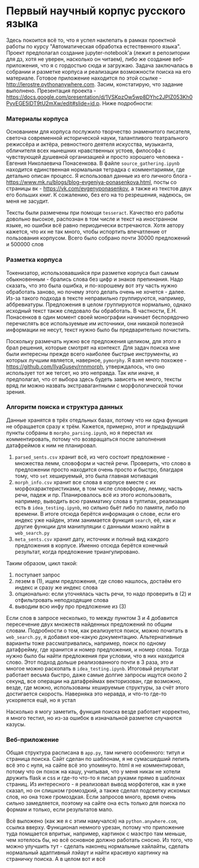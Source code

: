 # Первый научный корпус русского языка

Здесь покоится всё то, что я успел наклепать в рамках проектной работы по курсу "Автоматическая обработка естественного языка". Проект предполагал создание jupyter-notebook'а (лежит в репозитории для дз, хотя не уверен, насколько он читаем), либо же создание веб-приложения, что я с гордостью сюда и загружаю. Задача заключалась в собрании и разметке корпуса и реализации возможности поиска на его материале. Готовое приложение находится по этой ссылке - http://lerostre.pythonanywhere.com. Засим, констатирую, что задание выполнено. Презентация проекта - https://docs.google.com/presentation/d/1VSKpzOw5wp8DYhc2JPIZ053Kh0PyvEGE5lDT9tU2mXw/edit#slide=id.p. Ниже подробности:

### Материалы корпуса
Основанием для корпуса послужило творчество знаменитого писателя, светоча современной исторической науки, талантливого театрального режиссёра и актёра, ревностного деятеля искусства, музыканта, обличителя всех нынешних нравственных устоев, философа с чувствующей душевной организацией и просто хорошего человека - Евгения Николаевича Понасенкова. В файле `source_gathering.ipynb` находится единственная нормальная тетрадка с комментариями, где детально описан процесс. Я использовал данные из его личного блога - https://www.mk.ru/blogs/blog-evgeniya-ponasenkova.html, посты со страницы вк - https://vk.com/evgenyponasenkov, а также из текстов двух его больших книг. К сожалению, без его на то резрешения, надеюсь, он меня не засудит.    

Тексты были размечены при помощи `tesseract`. Качество его работы довольно высокое, распознан в том числе и текст на иностранном языке, но ошибки всё равно периодически встречаются. Хотя автору кажется, что их не так много, чтобы испортить впечатление от пользования корпусом. Всего было собрано почти 30000 предложений и 500000 слов

### Разметка корпуса
Токенизатор, использовавшийся при разметке корпуса был самым обыкновенным - брались слова без цифр и знаков препинания. Надо сказать, что это была ошибка, и по-хорошему вот эту часть нужно обработать заново, но почему этого делать очень не хочется - далее. Из-за такого подхода в тексте неправильно группируются, например, аббревиатуры. Предложения в целом группируются нормально, однако исходный текст также следовало бы обработать. В частности, Е.Н. Понасенков в один момент своей монографии начинает беспорядочно перечислять все используемые им источники, они никакой полезной информации не несут, текст нужно было бы предварительно почистить.

Поскольку размечать нужно все предложения целиком, для этого я брал решения, которые смотрят на контекст. Для задач поиска мне были интересны прежде всего наиболее быстрые инструменты, из которых лучшим является, наверное, `pymorphy`. Я взял нечто похожее - https://github.com/IlyaGusev/rnnmorph, утверждалось, что оно использует тот же тегсет, но это неправда. Так или иначе, я предполагал, что от выбора здесь будеть зависеть не много, тексты вряд ли можно назвать экстравагантными с морфологической точки зрения.

### Алгоритм поиска и структура данных
Данные хранятся в трёх отедльных базах, потому что ни одна функция не обращается сразу к трём. Кажется, примерно, этот и предыдущий пункты собраны в `morpho_parsing.ipynb`, но я перестал их комментировать, потому что возвращаться после заполнения датафреймов к ним не планировал.
1. `parsed_sents.csv` хранит всё, из чего состоит предложение - множества лемм, словоформ и частей речи. Проверить, что слово в предложении просто находится очень просто и быстро, благдаря тому, что `set` хешируемый, это была главная мотивация
2. `morph_info.csv` хранит все слова в корпусе вместе с их морфохарактеристиками, в том числе словоформу, лемму, часть речи, падеж и пр. Планировалось всё из этого использовать, например, выводить всю грамматику слова в тултипах, реализация есть в `idea_testing.ipynb`, но сильно бьёт либо по памяти, либо по времени. В итоге отсюда берётся информация о слове, если его индекс уже найден, этим занимается функция `search`, её, как и другие функции для манипуляции с данными можно найти в `web_search.py`
3. `meta_sents.csv` хранит дату, источник и полный вид каждого предложения в корпусе. Именно отсюда берётся конечный результат, когда предложение триангулировано.

Таким образом, цикл такой:
1) поступает запрос
2) лезем в (1), ищем предложения, где слово нашлось, достаём его индекс и сразу же индекс слова
3) опционально: если уточнялась часть речи, то надо проверить в (2) и отфильтровать неподходящие слова
4) выводим всю инфу про предложение из (3)

Если слов в запросе несколько, то между пунктом 3 и 4 добавится пересечение двух множеств найденных предложений по общим словам. Подробности о том, как реализуется поиск, можно почитать в `web_search.py`, я добавил кое-какую документацию. Альтернативные варианты тоже рассматривались, например, поиск по одному датафрейму, где хранится и номер предложения, и номер слова. Тогда нужно было бы найти предложения при условии, что в них находится слово. Этот подход дольше реализованного почти в 3 раза, это и многое можно раскопать в `idea_testing.ipynb`. Итоговый результат работает весьма быстро, даже самые долгие запросы ищутся около 2 секунд, все операции на датафреймах векторизован, где возможно, везде, где можно, использованы хешируемые структуры, за счёт этого достигается скорость. Наверняка это неравда, и что-то где-то ускоряется ещё, но я устал

Насколько я могу заметить, функция поиска везде работает корректно, я много тестил, но из-за ошибок в изначальной разметке случаются казусы.

### Веб-приложение
Общая структура расписана в `app.py`, там ничего особенного: титул и страница поиска. Сайт сделан по шаблонам, я не сумасшедший лепить всё это с нуля, на сайте всё это упомянуто. html я не комментировал, потому что он похож на кашу, учитывая, что у меня никак не хотели дружить flask и css и где-то что-то я писал руками прямо в шаблонах страниц. Из интересного - я реализовал вывод морфотегов, как я уже сказал, но он слишком громоздкий, а также сделал подсветку искомых слов, но она тоже громоздкая. Если запросов много, время очень сильно замедляется, поэтому на сайте она есть только для поиска по формам и только, если результатов мало.

Всё выложено (как же я с этим намучался) на `python.anywhere.com`, ссылка вверху. Функционал немного урезан, потому что приложение туда помщается впритык, например, картинок с маэстро там меньше, чем хотелось бы, но всё основное должно работать сносно. Из того, что можно улучшить тут - сделать наконец нормальные хайлайты, сделать нормальный адаптивный лэйаут и найти красивую картинку на страничку поиска. А в целом вот и всё
